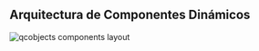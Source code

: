 ## Arquitectura de Componentes Dinámicos

![qcobjects components layout](https://qcobjects.dev/doc/img/QCObjects-Components-Layout.gif)

